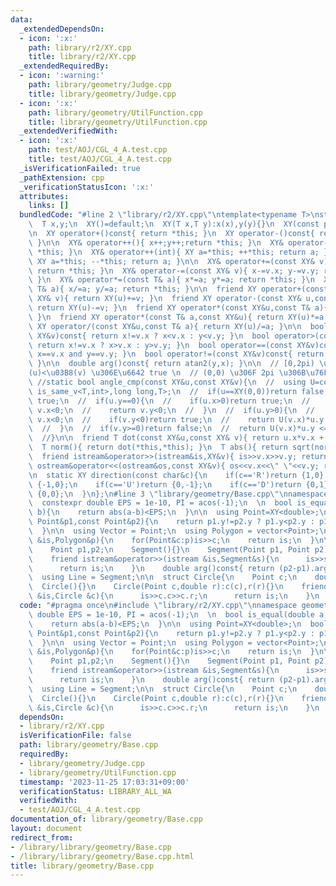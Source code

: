 ```yaml
---
data:
  _extendedDependsOn:
  - icon: ':x:'
    path: library/r2/XY.cpp
    title: library/r2/XY.cpp
  _extendedRequiredBy:
  - icon: ':warning:'
    path: library/geometry/Judge.cpp
    title: library/geometry/Judge.cpp
  - icon: ':x:'
    path: library/geometry/UtilFunction.cpp
    title: library/geometry/UtilFunction.cpp
  _extendedVerifiedWith:
  - icon: ':x:'
    path: test/AOJ/CGL_4_A.test.cpp
    title: test/AOJ/CGL_4_A.test.cpp
  _isVerificationFailed: true
  _pathExtension: cpp
  _verificationStatusIcon: ':x:'
  attributes:
    links: []
  bundledCode: "#line 2 \"library/r2/XY.cpp\"\ntemplate<typename T>\nstruct XY{\n\
    \  T x,y;\n  XY()=default;\n  XY(T x,T y):x(x),y(y){}\n  XY(const pair<T,T>&xy):x(xy.first),y(xy.second){}\n\
    \n  XY operator+()const{ return *this; }\n  XY operator-()const{ return XY(-x,-y);\
    \ }\n\n  XY& operator++(){ x++;y++;return *this; }\n  XY& operator--(){ x--;y--;return\
    \ *this; }\n  XY& operator++(int){ XY a=*this; ++*this; return a; }\n  XY& operator--(int){\
    \ XY a=*this; --*this; return a; }\n\n  XY& operator+=(const XY& v){ x+=v.x; y+=v.y;\
    \ return *this; }\n  XY& operator-=(const XY& v){ x-=v.x; y-=v.y; return *this;\
    \ }\n  XY& operator*=(const T& a){ x*=a; y*=a; return *this; }\n  XY& operator/=(const\
    \ T& a){ x/=a; y/=a; return *this; }\n\n  friend XY operator+(const XY& u,const\
    \ XY& v){ return XY(u)+=v; }\n  friend XY operator-(const XY& u,const XY& v){\
    \ return XY(u)-=v; }\n  friend XY operator*(const XY&u,const T& a){ return XY(u)*=a;\
    \ }\n  friend XY operator*(const T& a,const XY&u){ return XY(u)*=a; }\n  friend\
    \ XY operator/(const XY&u,const T& a){ return XY(u)/=a; }\n\n  bool operator<(const\
    \ XY&v)const{ return x!=v.x ? x<v.x : y<v.y; }\n  bool operator>(const XY&v)const{\
    \ return x!=v.x ? x>v.x : y>v.y; }\n  bool operator==(const XY&v)const{ return\
    \ x==v.x and y==v.y; }\n  bool operator!=(const XY&v)const{ return !(*this==v);\
    \ }\n\n  double arg()const{ return atan2(y,x); }\n\n  // [0,2pi) \u3067 \u03B8\
    (u)<\u03B8(v) \u306E\u6642 true \n  // (0,0) \u306F 2pi \u306B\u76F8\u5F53\n \
    \ //static bool angle_cmp(const XY&u,const XY&v){\n  //  using U=conditional_t<\
    \ is_same_v<T,int>,long long,T>;\n  //  if(u==XY(0,0))return false;\n  //  if(v==XY(0,0))return\
    \ true;\n  //  if(u.y==0){\n  //    if(u.x>0)return true;\n  //    if(v.y==0)return\
    \ v.x<0;\n  //    return v.y<0;\n  //  }\n  //  if(u.y>0){\n  //    if(v.y==0)return\
    \ v.x<0;\n  //    if(v.y<0)return true;\n  //    return U(v.x)*u.y <= U(u.x)*v.y;\n\
    \  //  }\n  //  if(v.y>=0)return false;\n  //  return U(v.x)*u.y <= U(u.x)*v.y;\n\
    \  //}\n\n  friend T dot(const XY&u,const XY& v){ return u.x*v.x + u.y*v.y; }\n\
    \  T norm(){ return dot(*this,*this); }\n  T abs(){ return sqrt(norm()); }\n\n\
    \  friend istream&operator>>(istream&is,XY&v){ is>>v.x>>v.y; return is; }\n  friend\
    \ ostream&operator<<(ostream&os,const XY&v){ os<<v.x<<\" \"<<v.y; return os;}\n\
    \n  static XY direction(const char&c){\n    if(c=='R')return {1,0};\n    if(c=='L')return\
    \ {-1,0};\n    if(c=='U')return {0,-1};\n    if(c=='D')return {0,1};\n    return\
    \ {0,0};\n  }\n};\n#line 3 \"library/geometry/Base.cpp\"\nnamespace geometry{\n\
    \  constexpr double EPS = 1e-10, PI = acos(-1);\n  \n  bool is_equal(double a,double\
    \ b){\n    return abs(a-b)<EPS;\n  }\n\n  using Point=XY<double>;\n  bool cmp_y(const\
    \ Point&p1,const Point&p2){\n    return p1.y!=p2.y ? p1.y<p2.y : p1.x<p2.x;\n\
    \  }\n\n  using Vector = Point;\n  using Polygon = vector<Point>;\n\n  istream&operator>>(istream\
    \ &is,Polygon&p){\n    for(Point&c:p)is>>c;\n    return is;\n  }\n\n  struct Segment{\n\
    \    Point p1,p2;\n    Segment(){}\n    Segment(Point p1, Point p2):p1(p1),p2(p2){}\n\
    \    friend istream&operator>>(istream &is,Segment&s){\n      is>>s.p1>>s.p2;\n\
    \      return is;\n    }\n    double arg()const{ return (p2-p1).arg(); }\n  };\n\
    \  using Line = Segment;\n\n  struct Circle{\n    Point c;\n    double r;\n  \
    \  Circle(){}\n    Circle(Point c,double r):c(c),r(r){}\n    friend istream &operator>>(istream\
    \ &is,Circle &c){\n      is>>c.c>>c.r;\n      return is;\n    }\n  };\n}\n"
  code: "#pragma once\n#include \"library/r2/XY.cpp\"\nnamespace geometry{\n  constexpr\
    \ double EPS = 1e-10, PI = acos(-1);\n  \n  bool is_equal(double a,double b){\n\
    \    return abs(a-b)<EPS;\n  }\n\n  using Point=XY<double>;\n  bool cmp_y(const\
    \ Point&p1,const Point&p2){\n    return p1.y!=p2.y ? p1.y<p2.y : p1.x<p2.x;\n\
    \  }\n\n  using Vector = Point;\n  using Polygon = vector<Point>;\n\n  istream&operator>>(istream\
    \ &is,Polygon&p){\n    for(Point&c:p)is>>c;\n    return is;\n  }\n\n  struct Segment{\n\
    \    Point p1,p2;\n    Segment(){}\n    Segment(Point p1, Point p2):p1(p1),p2(p2){}\n\
    \    friend istream&operator>>(istream &is,Segment&s){\n      is>>s.p1>>s.p2;\n\
    \      return is;\n    }\n    double arg()const{ return (p2-p1).arg(); }\n  };\n\
    \  using Line = Segment;\n\n  struct Circle{\n    Point c;\n    double r;\n  \
    \  Circle(){}\n    Circle(Point c,double r):c(c),r(r){}\n    friend istream &operator>>(istream\
    \ &is,Circle &c){\n      is>>c.c>>c.r;\n      return is;\n    }\n  };\n}"
  dependsOn:
  - library/r2/XY.cpp
  isVerificationFile: false
  path: library/geometry/Base.cpp
  requiredBy:
  - library/geometry/Judge.cpp
  - library/geometry/UtilFunction.cpp
  timestamp: '2023-11-25 17:03:31+09:00'
  verificationStatus: LIBRARY_ALL_WA
  verifiedWith:
  - test/AOJ/CGL_4_A.test.cpp
documentation_of: library/geometry/Base.cpp
layout: document
redirect_from:
- /library/library/geometry/Base.cpp
- /library/library/geometry/Base.cpp.html
title: library/geometry/Base.cpp
---
```

